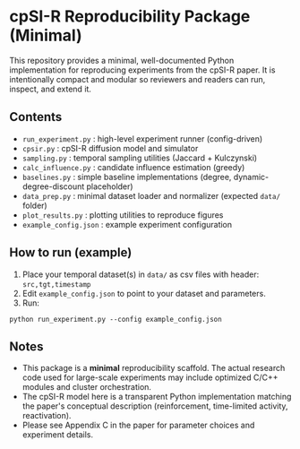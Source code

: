 # cpSI-R Reproducibility Package (Minimal)
This repository provides a minimal, well-documented Python implementation for reproducing experiments from the cpSI-R paper.
It is intentionally compact and modular so reviewers and readers can run, inspect, and extend it.

## Contents
- `run_experiment.py` : high-level experiment runner (config-driven)
- `cpsir.py` : cpSI-R diffusion model and simulator
- `sampling.py` : temporal sampling utilities (Jaccard + Kulczynski)
- `calc_influence.py` : candidate influence estimation (greedy)
- `baselines.py` : simple baseline implementations (degree, dynamic-degree-discount placeholder)
- `data_prep.py` : minimal dataset loader and normalizer (expected `data/` folder)
- `plot_results.py` : plotting utilities to reproduce figures
- `example_config.json` : example experiment configuration

## How to run (example)
1. Place your temporal dataset(s) in `data/` as csv files with header: `src,tgt,timestamp`
2. Edit `example_config.json` to point to your dataset and parameters.
3. Run:
```
python run_experiment.py --config example_config.json
```

## Notes
- This package is a **minimal** reproducibility scaffold. The actual research code used for large-scale experiments may include optimized C/C++ modules and cluster orchestration.
- The cpSI-R model here is a transparent Python implementation matching the paper's conceptual description (reinforcement, time-limited activity, reactivation).
- Please see Appendix C in the paper for parameter choices and experiment details.

